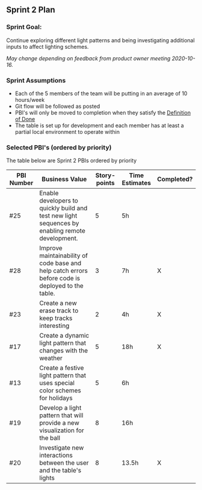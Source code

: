 ## Sprint 2 Plan

### Sprint Goal:

Continue exploring different light patterns and being investigating additional inputs to affect lighting schemes.

_May change depending on feedback from product owner meeting 2020-10-16._

### Sprint Assumptions

* Each of the 5 members of the team will be putting in an average of 10 hours/week
* Git flow will be followed as posted
* PBI's will only be moved to completion when they satisfy the [Definition of Done](/msoe.edu/sdl/sd21/sisyphus/msoe-sisbot/-/wikis/Process/Definition%20of%20Done)
* The table is set up for development and each member has at least a partial local environment to operate within

### Selected PBI's (ordered by priority)

The table below are Sprint 2 PBIs ordered by priority

| PBI Number | Business Value | Story-points | Time Estimates | Completed?|
| ---------- | -------------- | ------------ | -------------- |---|
| #25 | Enable developers to quickly build and test new light sequences by enabling remote development. | 5 | 5h | |
| #28 | Improve maintainability of code base and help catch errors before code is deployed to the table. | 3 | 7h | X |
| #23 | Create a new erase track to keep tracks interesting | 2 | 4h | X|
| #17 | Create a dynamic light pattern that changes with the weather | 5 | 18h | X |
| #13 | Create a festive light pattern that uses special color schemes for holidays | 5 | 6h | |
| #19 | Develop a light pattern that will provide a new visualization for the ball | 8 | 16h| |
| #20 | Investigate new interactions between the user and the table's lights | 8 | 13.5h | X |